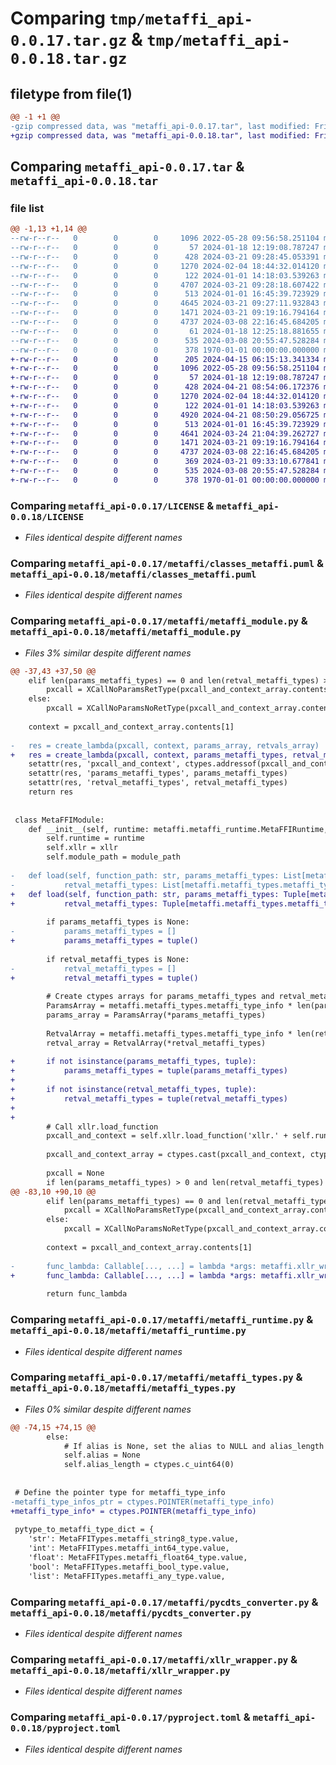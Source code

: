 # Comparing `tmp/metaffi_api-0.0.17.tar.gz` & `tmp/metaffi_api-0.0.18.tar.gz`

## filetype from file(1)

```diff
@@ -1 +1 @@
-gzip compressed data, was "metaffi_api-0.0.17.tar", last modified: Fri Jan  1 00:00:00 2016, max compression
+gzip compressed data, was "metaffi_api-0.0.18.tar", last modified: Fri Jan  1 00:00:00 2016, max compression
```

## Comparing `metaffi_api-0.0.17.tar` & `metaffi_api-0.0.18.tar`

### file list

```diff
@@ -1,13 +1,14 @@
--rw-r--r--   0        0        0     1096 2022-05-28 09:56:58.251104 metaffi_api-0.0.17/LICENSE
--rw-r--r--   0        0        0       57 2024-01-18 12:19:08.787247 metaffi_api-0.0.17/README.md
--rw-r--r--   0        0        0      428 2024-03-21 09:28:45.053391 metaffi_api-0.0.17/metaffi/__init__.py
--rw-r--r--   0        0        0     1270 2024-02-04 18:44:32.014120 metaffi_api-0.0.17/metaffi/classes_metaffi.puml
--rw-r--r--   0        0        0      122 2024-01-01 14:18:03.539263 metaffi_api-0.0.17/metaffi/metaffi_handle.py
--rw-r--r--   0        0        0     4707 2024-03-21 09:28:18.607422 metaffi_api-0.0.17/metaffi/metaffi_module.py
--rw-r--r--   0        0        0      513 2024-01-01 16:45:39.723929 metaffi_api-0.0.17/metaffi/metaffi_runtime.py
--rw-r--r--   0        0        0     4645 2024-03-21 09:27:11.932843 metaffi_api-0.0.17/metaffi/metaffi_types.py
--rw-r--r--   0        0        0     1471 2024-03-21 09:19:16.794164 metaffi_api-0.0.17/metaffi/pycdts_converter.py
--rw-r--r--   0        0        0     4737 2024-03-08 22:16:45.684205 metaffi_api-0.0.17/metaffi/xllr_wrapper.py
--rw-r--r--   0        0        0       61 2024-01-18 12:25:18.881655 metaffi_api-0.0.17/publish.ps1
--rw-r--r--   0        0        0      535 2024-03-08 20:55:47.528284 metaffi_api-0.0.17/pyproject.toml
--rw-r--r--   0        0        0      378 1970-01-01 00:00:00.000000 metaffi_api-0.0.17/PKG-INFO
+-rw-r--r--   0        0        0      205 2024-04-15 06:15:13.341334 metaffi_api-0.0.18/CMakeLists.txt
+-rw-r--r--   0        0        0     1096 2022-05-28 09:56:58.251104 metaffi_api-0.0.18/LICENSE
+-rw-r--r--   0        0        0       57 2024-01-18 12:19:08.787247 metaffi_api-0.0.18/README.md
+-rw-r--r--   0        0        0      428 2024-04-21 08:54:06.172376 metaffi_api-0.0.18/metaffi/__init__.py
+-rw-r--r--   0        0        0     1270 2024-02-04 18:44:32.014120 metaffi_api-0.0.18/metaffi/classes_metaffi.puml
+-rw-r--r--   0        0        0      122 2024-01-01 14:18:03.539263 metaffi_api-0.0.18/metaffi/metaffi_handle.py
+-rw-r--r--   0        0        0     4920 2024-04-21 08:50:29.056725 metaffi_api-0.0.18/metaffi/metaffi_module.py
+-rw-r--r--   0        0        0      513 2024-01-01 16:45:39.723929 metaffi_api-0.0.18/metaffi/metaffi_runtime.py
+-rw-r--r--   0        0        0     4641 2024-03-24 21:04:39.262727 metaffi_api-0.0.18/metaffi/metaffi_types.py
+-rw-r--r--   0        0        0     1471 2024-03-21 09:19:16.794164 metaffi_api-0.0.18/metaffi/pycdts_converter.py
+-rw-r--r--   0        0        0     4737 2024-03-08 22:16:45.684205 metaffi_api-0.0.18/metaffi/xllr_wrapper.py
+-rw-r--r--   0        0        0      369 2024-03-21 09:33:10.677841 metaffi_api-0.0.18/publish.ps1
+-rw-r--r--   0        0        0      535 2024-03-08 20:55:47.528284 metaffi_api-0.0.18/pyproject.toml
+-rw-r--r--   0        0        0      378 1970-01-01 00:00:00.000000 metaffi_api-0.0.18/PKG-INFO
```

### Comparing `metaffi_api-0.0.17/LICENSE` & `metaffi_api-0.0.18/LICENSE`

 * *Files identical despite different names*

### Comparing `metaffi_api-0.0.17/metaffi/classes_metaffi.puml` & `metaffi_api-0.0.18/metaffi/classes_metaffi.puml`

 * *Files identical despite different names*

### Comparing `metaffi_api-0.0.17/metaffi/metaffi_module.py` & `metaffi_api-0.0.18/metaffi/metaffi_module.py`

 * *Files 3% similar despite different names*

```diff
@@ -37,43 +37,50 @@
 	elif len(params_metaffi_types) == 0 and len(retval_metaffi_types) > 0:
 		pxcall = XCallNoParamsRetType(pxcall_and_context_array.contents[0])
 	else:
 		pxcall = XCallNoParamsNoRetType(pxcall_and_context_array.contents[0])
 	
 	context = pxcall_and_context_array.contents[1]
 	
-	res = create_lambda(pxcall, context, params_array, retvals_array)
+	res = create_lambda(pxcall, context, params_metaffi_types, retval_metaffi_types)
 	setattr(res, 'pxcall_and_context', ctypes.addressof(pxcall_and_context_array.contents))
 	setattr(res, 'params_metaffi_types', params_metaffi_types)
 	setattr(res, 'retval_metaffi_types', retval_metaffi_types)
 	return res
 
 
 class MetaFFIModule:
 	def __init__(self, runtime: metaffi.metaffi_runtime.MetaFFIRuntime, xllr: metaffi.xllr_wrapper._XllrWrapper, module_path: str):
 		self.runtime = runtime
 		self.xllr = xllr
 		self.module_path = module_path
 	
-	def load(self, function_path: str, params_metaffi_types: List[metaffi.metaffi_types.metaffi_type_info] | None,
-			retval_metaffi_types: List[metaffi.metaffi_types.metaffi_type_info] | None) -> Callable[..., Tuple[Any, ...]]:
+	def load(self, function_path: str, params_metaffi_types: Tuple[metaffi.metaffi_types.metaffi_type_info] | None,
+			retval_metaffi_types: Tuple[metaffi.metaffi_types.metaffi_type_info] | None) -> Callable[..., Tuple[Any, ...]]:
 		
 		if params_metaffi_types is None:
-			params_metaffi_types = []
+			params_metaffi_types = tuple()
 		
 		if retval_metaffi_types is None:
-			retval_metaffi_types = []
+			retval_metaffi_types = tuple()
 		
 		# Create ctypes arrays for params_metaffi_types and retval_metaffi_types
 		ParamsArray = metaffi.metaffi_types.metaffi_type_info * len(params_metaffi_types)
 		params_array = ParamsArray(*params_metaffi_types)
 		
 		RetvalArray = metaffi.metaffi_types.metaffi_type_info * len(retval_metaffi_types)
 		retval_array = RetvalArray(*retval_metaffi_types)
 		
+		if not isinstance(params_metaffi_types, tuple):
+			params_metaffi_types = tuple(params_metaffi_types)
+		
+		if not isinstance(retval_metaffi_types, tuple):
+			retval_metaffi_types = tuple(retval_metaffi_types)
+		
+		
 		# Call xllr.load_function
 		pxcall_and_context = self.xllr.load_function('xllr.' + self.runtime.runtime_plugin, self.module_path, function_path, params_array, retval_array, len(params_metaffi_types), len(retval_metaffi_types))
 		
 		pxcall_and_context_array = ctypes.cast(pxcall_and_context, ctypes.POINTER(ctypes.c_void_p * 2))
 		
 		pxcall = None
 		if len(params_metaffi_types) > 0 and len(retval_metaffi_types) > 0:
@@ -83,10 +90,10 @@
 		elif len(params_metaffi_types) == 0 and len(retval_metaffi_types) > 0:
 			pxcall = XCallNoParamsRetType(pxcall_and_context_array.contents[0])
 		else:
 			pxcall = XCallNoParamsNoRetType(pxcall_and_context_array.contents[0])
 		
 		context = pxcall_and_context_array.contents[1]
 		
-		func_lambda: Callable[..., ...] = lambda *args: metaffi.xllr_wrapper.xllr_python3.call_xcall(pxcall, context, params_array, len(params_metaffi_types), retval_array, len(retval_metaffi_types), None if not args else args)
+		func_lambda: Callable[..., ...] = lambda *args: metaffi.xllr_wrapper.xllr_python3.call_xcall(pxcall, context, params_metaffi_types, retval_metaffi_types, None if not args else args)
 		
 		return func_lambda
```

### Comparing `metaffi_api-0.0.17/metaffi/metaffi_runtime.py` & `metaffi_api-0.0.18/metaffi/metaffi_runtime.py`

 * *Files identical despite different names*

### Comparing `metaffi_api-0.0.17/metaffi/metaffi_types.py` & `metaffi_api-0.0.18/metaffi/metaffi_types.py`

 * *Files 0% similar despite different names*

```diff
@@ -74,15 +74,15 @@
 		else:
 			# If alias is None, set the alias to NULL and alias_length to 0
 			self.alias = None
 			self.alias_length = ctypes.c_uint64(0)
 
 
 # Define the pointer type for metaffi_type_info
-metaffi_type_infos_ptr = ctypes.POINTER(metaffi_type_info)
+metaffi_type_info* = ctypes.POINTER(metaffi_type_info)
 
 pytype_to_metaffi_type_dict = {
 	'str': MetaFFITypes.metaffi_string8_type.value,
 	'int': MetaFFITypes.metaffi_int64_type.value,
 	'float': MetaFFITypes.metaffi_float64_type.value,
 	'bool': MetaFFITypes.metaffi_bool_type.value,
 	'list': MetaFFITypes.metaffi_any_type.value,
```

### Comparing `metaffi_api-0.0.17/metaffi/pycdts_converter.py` & `metaffi_api-0.0.18/metaffi/pycdts_converter.py`

 * *Files identical despite different names*

### Comparing `metaffi_api-0.0.17/metaffi/xllr_wrapper.py` & `metaffi_api-0.0.18/metaffi/xllr_wrapper.py`

 * *Files identical despite different names*

### Comparing `metaffi_api-0.0.17/pyproject.toml` & `metaffi_api-0.0.18/pyproject.toml`

 * *Files identical despite different names*

